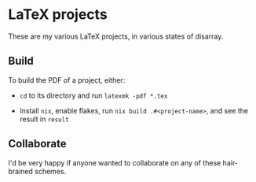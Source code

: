 # LaTeX projects

These are my various LaTeX projects, in various states of disarray.

## Build

To build the PDF of a project, either:

* `cd` to its directory and run `latexmk -pdf *.tex`

* Install `nix`, enable flakes, run `nix build .#<project-name>`, and see the result in `result`

## Collaborate

I'd be very happy if anyone wanted to collaborate on any of these hair-brained schemes.
